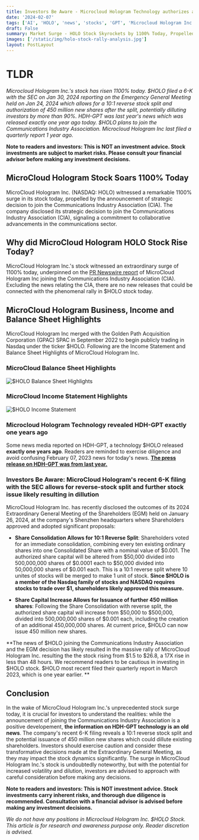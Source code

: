 ```yaml
---
title: Investors Be Aware - Microcloud Hologram Technology authorizes a 10:1 Reverse Split, 450 million new share issues.  Stock Rises 1100%
date: '2024-02-07'
tags: ['AI', 'HOLO', 'news', 'stocks', 'GPT', 'Microcloud Hologram Inc', 'SPAC']
draft: False
summary: Market Surge - HOLO Stock Skyrockets by 1100% Today, Propelled by Groundbreaking HDH-GPT Technology Announcement - Investors Ride the Wave of Innovation.
images: ['/static/img/holo-stock-rally-analysis.jpg']
layout: PostLayout
---
```


<TOCInline toc={props.toc} asDisclosure toHeading={3} />

# TLDR

_Microcloud Hologram Inc.'s stock has risen 1100% today. \$HOLO filed a 6-K with the SEC on Jan 30, 2024 reporting on the Emergency General Meeting held on Jan 24, 2024 which allows for a 10:1 reverse stock split and authorization of 450 million new shares after the split, potentially dilluting investors by more than 90%. HDH-GPT was last year's news which was released exactly one year ago today. $HOLO plans to join the Communications Industry Association. Microcloud Hologram Inc last filed a quarterly report 1 year ago._

**Note to readers and investors: This is NOT an investment advice. Stock investments are subject to market risks. Please consult your financial advisor before making any investment decisions.**

## MicroCloud Hologram Stock Soars 1100% Today

MicroCloud Hologram Inc. (NASDAQ: HOLO) witnessed a remarkable 1100% surge in its stock today, propelled by the announcement of strategic decision to join the Communications Industry Association (CIA).
The company disclosed its strategic decision to join the Communications Industry Association (CIA), signaling a commitment to collaborative advancements in the communications sector.

## Why did MicroCloud Hologram HOLO Stock Rise Today?

MicroCloud Hologram Inc.'s stock witnessed an extraordinary surge of 1100% today, underpinned on the [PR Newswire report](https://www.prnewswire.com/news-releases/microcloud-hologram-planned-to-join-the-communications-industry-association-302055845.html) of MicroCloud Hologram Inc joining the Communications Industry Association (CIA).
Excluding the news relating the CIA, there are no new releases that could be connected with the phenomenal rally in \$HOLO stock today.

## MicroCloud Hologram Business, Income and Balance Sheet Highlights

MicroCloud Hologram Inc merged with the Golden Path Acquisition Corporation (GPAC) SPAC in September 2022 to begin publicly trading in Nasdaq under the ticker \$HOLO.
Following are the Income Statement and Balance Sheet Highlights of MicroCloud Hologram Inc.

### MicroCloud Balance Sheet Highlights

![$HOLO Balance Sheet Highlights](/static/img/holo-balance-sheet-insights.png)

### MicroCloud Income Statement Highlights

![$HOLO Income Statement](/static/img/holo-income-statement-insights.png)

### Microcloud Hologram Technology revealed HDH-GPT exactly one years ago

Some news media reported on HDH-GPT, a technology $HOLO released **exactly one years ago**. Readers are reminded to exercise diligence and avoid confusing February 07, 2023 news for today's news. [**The press release on HDH-GPT was from last year.**](http://ir.mcholo.com/index.php/News/release_view/id/65)

### Investors Be Aware: MicroCloud Hologram's recent 6-K filing with the SEC allows for reverse-stock split and further stock issue likely resulting in dillution

MicroCloud Hologram Inc. has recently disclosed the outcomes of its 2024 Extraordinary General Meeting of the Shareholders (EGM) held on January 26, 2024, at the company's Shenzhen headquarters where Shareholders approved and adopted significant proposals:

- **Share Consolidation Allows for 10:1 Reverse Split**: Shareholders voted for an immediate consolidation, combining every ten existing ordinary shares into one Consolidated Share with a nominal value of \$0.001. The authorized share capital will be altered from \$50,000 divided into 500,000,000 shares of \$0.0001 each to \$50,000 divided into 50,000,000 shares of \$0.001 each. This is a 10:1 reverse split where 10 unites of stocks will be merged to make 1 unit of stock. **Since \$HOLO is a member of the Nasdaq family of stocks and NASDAQ requires stocks to trade over $1, shareholders likely approved this measure.**

- **Share Capital Increase Allows for Issuance of further 450 million shares**: Following the Share Consolidation with reverse split, the authorized share capital will increase from \$50,000 to \$500,000, divided into 500,000,000 shares of \$0.001 each, including the creation of an additional 450,000,000 shares. At current price, $HOLO can now issue 450 million new shares.

**The news of \$HOLO joining the Communications Industry Association and the EGM decision has likely resulted in the massive rally of MicroCloud Hologram Inc. resulting the the stock rising from \$1.5 to \$26.8, a 17X rise in less than 48 hours. We recommend readers to be cautious in investing in \$HOLO stock. \$HOLO most recent filed their quarterly report in March 2023, which is one year earlier. **

## Conclusion

In the wake of MicroCloud Hologram Inc.'s unprecedented stock surge today, it is crucial for investors to understand the realities: while the announcement of joining the Communications Industry Association is a positive developement, **the information on HDH-GPT technology is an old news**. The company's recent 6-K filing reveals a 10:1 reverse stock split and the potential issuance of 450 million new shares which could dillute existing shareholders. Investors should exercise caution and consider these transformative decisions made at the Extraordinary General Meeting, as they may impact the stock dynamics significantly. The surge in MicroCloud Hologram Inc.'s stock is undoubtedly noteworthy, but with the potential for increased volatility and dilution, investors are advised to approach with careful consideration before making any decisions.

**Note to readers and investors: This is NOT investment advice. Stock investments carry inherent risks, and thorough due diligence is recommended. Consultation with a financial advisor is advised before making any investment decisions.**

_We do not have any positions in Microcloud Hologram Inc. \$HOLO Stock. This article is for research and awareness purpose only. Reader discretion is advised._
